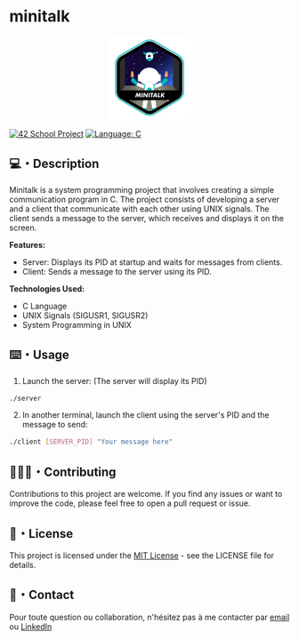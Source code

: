 # minitalk

<p align="center">
    <img src="https://github.com/mcombeau/mcombeau/blob/main/42_badges/minitalke.png" alt="minitalk 42 project badge">
</p>

[![42 School Project](https://img.shields.io/badge/42%20Project-printf-blue)](https://github.com/ugolinolle/ft_printf)
[![Language: C](https://img.shields.io/badge/language-C-green.svg)](<https://en.wikipedia.org/wiki/C_(programming_language)>)

## 💻・Description

Minitalk is a system programming project that involves creating a simple communication program in C. The project consists of developing a server and a client that communicate with each other using UNIX signals. The client sends a message to the server, which receives and displays it on the screen.

**Features:**

- Server: Displays its PID at startup and waits for messages from clients.
- Client: Sends a message to the server using its PID.

**Technologies Used:**

- C Language
- UNIX Signals (SIGUSR1, SIGUSR2)
- System Programming in UNIX

## ⌨️・Usage

1. Launch the server: (The server will display its PID)

```bash
./server
```

2. In another terminal, launch the client using the server's PID and the message to send:

```bash
./client [SERVER_PID] "Your message here"
```

## 🧑‍🤝‍🧑・Contributing

Contributions to this project are welcome. If you find any issues or want to improve the code, please feel free to open a pull request or issue.

## 📑・License

This project is licensed under the [MIT License](https://github.com/UgolinOlle/minitalk/blob/master/LICENSE) - see the LICENSE file for details.

## 📩・Contact

Pour toute question ou collaboration, n'hésitez pas à me contacter par [email](mailto:hello@ugolin-olle.com) ou [LinkedIn](https://linkedin.com/in/ugolin-olle)
